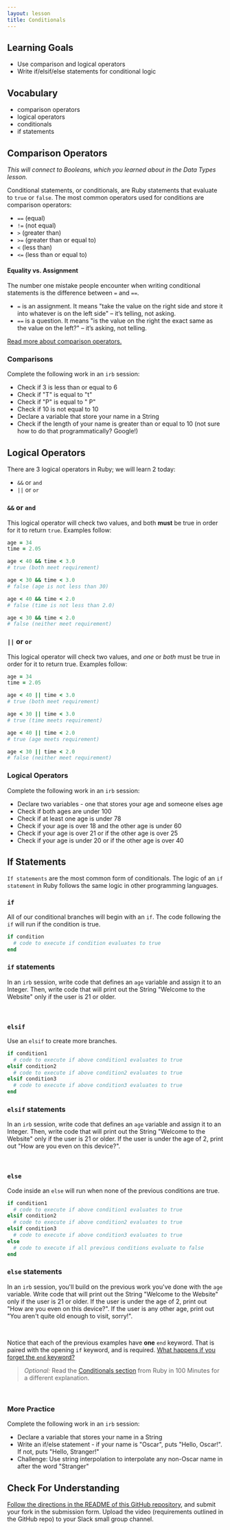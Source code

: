 ```yaml
---
layout: lesson
title: Conditionals
---
```


## Learning Goals

- Use comparison and logical operators
- Write if/elsif/else statements for conditional logic

## Vocabulary

- <span class="vocab">comparison operators</span>
- <span class="vocab">logical operators</span>
- <span class="vocab">conditionals</span>
- <span class="vocab">if statements</span>

## Comparison Operators

_This will connect to Booleans, which you learned about in the Data Types lesson._

Conditional statements, or <span class="vocab">conditionals</span>, are Ruby statements that evaluate to `true` or `false`. The most common operators used for conditions are <span class="vocab">comparison operators</span>:

- `==` (equal)
- `!=` (not equal)
- `>` (greater than)
- `>=` (greater than or equal to)
- `<` (less than)
- `<=` (less than or equal to)

<div class="s-card s-border-yellow-500">
  <h4>Equality vs. Assignment</h4>
  <p>The number one mistake people encounter when writing conditional statements is the difference between <code>=</code> and <code>==</code>.</p>
  <ul>
    <li><code>=</code> is an assignment. It means "take the value on the right side and store it into whatever is on the left side" – it’s telling, not asking.</li>
    <li><code>==</code> is a question. It means "is the value on the right the exact same as the value on the left?" – it’s asking, not telling.</li>
  </ul>
</div>

<a href="http://ruby-for-beginners.rubymonstas.org/operators/comparison.html" target="_blank">Read more about comparison operators.</a>

<div class="s-card">
  <h3>Comparisons</h3> 
  <p>Complete the following work in an <code>irb</code> session:</p>
  <ul>
    <li>Check if 3 is less than or equal to 6</li>
    <li>Check if "T" is equal to "t"</li>
    <li>Check if "P" is equal to " P"</li>
    <li>Check if 10 is not equal to 10</li>
    <li>Declare a variable that store your name in a String</li>
    <li>Check if the length of your name is greater than or equal to 10 (not sure how to do that programmatically? Google!)</li>
  </ul>
</div>

## Logical Operators

There are 3 <span class="vocab">logical operators</span> in Ruby; we will learn 2 today:
- `&&` or `and`
- `||` or `or`

### `&&` or `and`
This logical operator will check two values, and both **must** be true in order for it to return `true`. Examples follow:

```ruby
age = 34
time = 2.05

age < 40 && time < 3.0
# true (both meet requirement)

age < 30 && time < 3.0
# false (age is not less than 30)

age < 40 && time < 2.0
# false (time is not less than 2.0)

age < 30 && time < 2.0
# false (neither meet requirement)
```

### `||` or `or`
This logical operator will check two values, and _one_ or _both_ must be true in order for it to return true. Examples follow:

```ruby
age = 34
time = 2.05

age < 40 || time < 3.0
# true (both meet requirement)

age < 30 || time < 3.0
# true (time meets requirement)

age < 40 || time < 2.0
# true (age meets requirement)

age < 30 || time < 2.0
# false (neither meet requirement)
```

<div class="s-card">
  <h3>Logical Operators</h3> 
  <p>Complete the following work in an <code>irb</code> session:</p>
  <ul>
    <li>Declare two variables - one that stores your age and someone elses age</li>
    <li>Check if both ages are under 100</li>
    <li>Check if at least one age is under 78</li>
    <li>Check if your age is over 18 and the other age is under 60</li>
    <li>Check if your age is over 21 or if the other age is over 25</li>
    <li>Check if your age is under 20 or if the other age is over 40</li>
  </ul>
</div>

## If Statements

<span class="vocab"><code>If statements</code></span> are the most common form of conditionals. The logic of an <code>if statement</code> in Ruby follows the same logic in other programming languages.

### `if`
All of our conditional branches will begin with an `if`. The code following the `if` will run if the condition is true.

```ruby
if condition
  # code to execute if condition evaluates to true
end
```

<div class="s-card">
  <h3><code>if</code> statements</h3> 
  <p>In an <code>irb</code> session, write code that defines an <code>age</code> variable and assign it to an Integer. Then, write code that will print out the String "Welcome to the Website" only if the user is 21 or older.</p>
</div>
<br>

### `elsif`
Use an `elsif` to create more branches.

```ruby
if condition1
  # code to execute if above condition1 evaluates to true
elsif condition2
  # code to execute if above condition2 evaluates to true
elsif condition3
  # code to execute if above condition3 evaluates to true
end
```

<div class="s-card">
  <h3><code>elsif</code> statements</h3> 
  <p>In an <code>irb</code> session, write code that defines an <code>age</code> variable and assign it to an Integer. Then, write code that will print out the String "Welcome to the Website" only if the user is 21 or older. If the user is under the age of 2, print out "How are you even on this device?".</p>
</div>
<br>

### `else`
Code inside an `else` will run when none of the previous conditions are true.

```ruby
if condition1
  # code to execute if above condition1 evaluates to true
elsif condition2
  # code to execute if above condition2 evaluates to true
elsif condition3
  # code to execute if above condition3 evaluates to true
else
  # code to execute if all previous conditions evaluate to false
end
```
<div class="s-card">
  <h3><code>else</code> statements</h3> 
  <p>In an <code>irb</code> session, you'll build on the previous work you've done with the <code>age</code> variable. Write code that will print out the String "Welcome to the Website" only if the user is 21 or older. If the user is under the age of 2, print out "How are you even on this device?". If the user is any other age, print out "You aren't quite old enough to visit, sorry!".</p>
</div>
<br>

Notice that each of the previous examples have **one** `end` keyword. That is paired with the opening `if` keyword, and is required. <a href="https://teamtreehouse.com/community/syntax-error-unexpected-endofinput-expecting-keywordend" target="_blank">What happens if you forget the `end` keyword?</a>

>_Optional:_ Read the <a href="http://tutorials.jumpstartlab.com/projects/ruby_in_100_minutes.html#9.-conditionals" target="_blank">Conditionals section</a> from Ruby in 100 Minutes for a different explanation.

<br>
<div class="s-card">
  <h3>More Practice</h3> 
  <p>Complete the following work in an <code>irb</code> session:</p>
  <ul>
    <li>Declare a variable that stores your name in a String</li>
    <li>Write an if/else statement - if your name is "Oscar", puts "Hello, Oscar!". If not, puts "Hello, Stranger!"</li>
    <li>Challenge: Use string interpolation to interpolate any non-Oscar name in after the word "Stranger"</li>
  </ul>
</div>

## Check For Understanding

<a href="https://github.com/ameseee/conditionals-cfu-am0" target="_blank">Follow the directions in the README of this GitHub repository</a>, and submit your fork in the submission form. Upload the video (requirements outlined in the GitHub repo) to your Slack small group channel.
<br><br><br>
